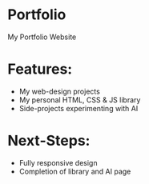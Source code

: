 # Portfolio
My Portfolio Website

# Features: 
* My web-design projects
* My personal HTML, CSS & JS library 
* Side-projects experimenting with AI 

# Next-Steps:
* Fully responsive design 
* Completion of library and AI page 
